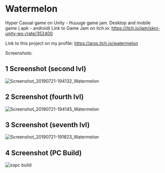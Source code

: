 # Watermelon
Hyper Casual game on Unity - Huuuge game jam.
Desktop and mobile game (.apk - android)
Link to Game Jam on itch.io:
https://itch.io/jam/skni-unity-ws-/rate/352400

Link to this project on my profile:
https://arox.itch.io/watermelon

Screenshots:
## 1 Screenshot (second lvl)
![Screenshot_20190721-194132_Watermelon](https://user-images.githubusercontent.com/41800726/61594774-f657e680-abef-11e9-8ef4-bc729c3452fb.jpg)
## 2 Screenshot (fourth lvl)
![Screenshot_20190721-194145_Watermelon](https://user-images.githubusercontent.com/41800726/61594781-04a60280-abf0-11e9-8a22-d04d90c7220e.jpg)
## 3 Screenshot (seventh lvl)
![Screenshot_20190721-191823_Watermelon](https://user-images.githubusercontent.com/41800726/61594787-0b347a00-abf0-11e9-921c-792ca9384227.jpg)
## 4 Screenshot (PC Build)
![sspc build](https://user-images.githubusercontent.com/41800726/61594837-79793c80-abf0-11e9-8bd0-0769baa0e7cd.png)
